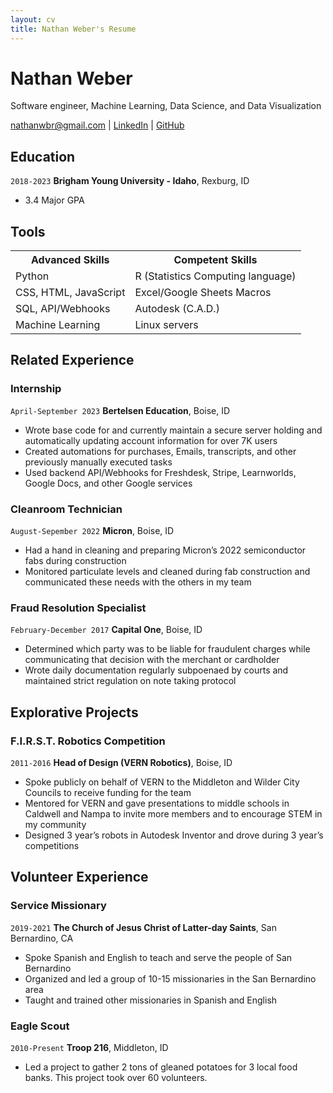 ```yaml
---
layout: cv
title: Nathan Weber's Resume
---
```

# Nathan Weber
Software engineer, Machine Learning, Data Science, and Data Visualization

<div id="webaddress">
<a href="nathanwbr@gmail.com">nathanwbr@gmail.com</a>
| <a href="www.linkedin.com/in/nathanwbr">LinkedIn</a>
| <a href="https://nathan-weber208.github.io/mdresume/">GitHub</a>
</div>


## Education

`2018-2023`
__Brigham Young University - Idaho__, Rexburg, ID

- 3.4 Major GPA



## Tools

<table>
  <tr>
    <th>Advanced Skills</th>
    <th>Competent Skills</th>
  </tr>
  <tr>
    <td>Python</td>
    <td>R (Statistics Computing language)</td>
  </tr>
  <tr>
    <td>CSS, HTML, JavaScript</td>
    <td>Excel/Google Sheets Macros</td>
  </tr>
  <tr>
    <td>SQL, API/Webhooks</td>
    <td>Autodesk (C.A.D.)</td>
  </tr>
  <tr>
    <td>Machine Learning</td>
    <td>Linux servers</td>
  </tr>
</table>


## Related Experience

### Internship

`April-September 2023`
__Bertelsen Education__, Boise, ID

- Wrote base code for and currently maintain a secure server holding and automatically updating account information for over 7K users
- Created automations for purchases, Emails, transcripts, and other previously manually executed tasks
- Used backend API/Webhooks for Freshdesk, Stripe, Learnworlds, Google Docs, and other Google services

### Cleanroom Technician

`August-Sepember 2022`
__Micron__, Boise, ID

- Had a hand in cleaning and preparing Micron’s 2022 semiconductor fabs during construction
- Monitored particulate levels and cleaned during fab construction and communicated these needs with the others in my team

### Fraud Resolution Specialist

`February-December 2017`
__Capital One__, Boise, ID

- Determined which party was to be liable for fraudulent charges while communicating that decision with the merchant or cardholder
- Wrote daily documentation regularly subpoenaed by courts and maintained strict regulation on note taking protocol


## Explorative Projects

### F.I.R.S.T. Robotics Competition

`2011-2016`
__Head of Design (VERN Robotics)__, Boise, ID

- Spoke publicly on behalf of VERN to the Middleton and Wilder City Councils to receive funding for the team
- Mentored for VERN and gave presentations to middle schools in Caldwell and Nampa to invite more members and to encourage STEM in my community
- Designed 3 year’s robots in Autodesk Inventor and drove during 3 year’s competitions


## Volunteer Experience

### Service Missionary

`2019-2021`
__The Church of Jesus Christ of Latter-day Saints__, San Bernardino, CA

- Spoke Spanish and English to teach and serve the people of San Bernardino
- Organized and led a group of 10-15 missionaries in the San Bernardino area
- Taught and trained other missionaries in Spanish and English

### Eagle Scout

`2010-Present`
__Troop 216__, Middleton, ID

- Led a project to gather 2 tons of gleaned potatoes for 3 local food banks. This project took over 60 volunteers.



<!--Last updated: December 2023 -->


